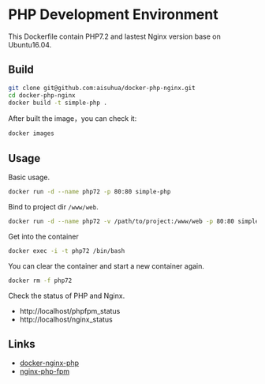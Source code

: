 # PHP Development Environment

This Dockerfile contain PHP7.2 and lastest Nginx version base on Ubuntu16.04.

## Build

```sh
git clone git@github.com:aisuhua/docker-php-nginx.git
cd docker-php-nginx
docker build -t simple-php .
```

After built the image，you can check it:

```sh
docker images
```

## Usage

Basic usage.

```sh
docker run -d --name php72 -p 80:80 simple-php
```

Bind to project dir `/www/web`. 

```sh
docker run -d --name php72 -v /path/to/project:/www/web -p 80:80 simple-php
```

Get into the container

```sh
docker exec -i -t php72 /bin/bash
```

You can clear the container and start a new container again.

```sh
docker rm -f php72
```

Check the status of PHP and Nginx.

- http://localhost/phpfpm_status
- http://localhost/nginx_status

## Links

- [docker-nginx-php](https://github.com/fideloper/docker-nginx-php)
- [nginx-php-fpm](https://github.com/richarvey/nginx-php-fpm)

